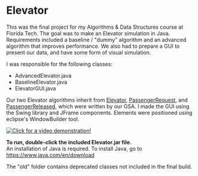 Elevator
============
This was the final project for my Algorithms & Data Structures course at Florida Tech. The goal was to make an Elevator simulation in Java. Requirements included a baseline / "dummy" algorithm and an advanced algorithm that improves performance. We also had to prepare a GUI to present our data, and have some form of visual simulation.  

I was responsible for the following classes:
* AdvancedElevator.java
* BaselineElevator.java
* ElevatorGUI.java

Our two Elevator algorithms inherit from [Elevator](https://github.com/bcanseco/elevator/blob/master/Codebase/Elevator.java), [PassengerRequest](https://github.com/bcanseco/elevator/blob/master/Codebase/PassengerRequest.java), and [PassengerReleased](https://github.com/bcanseco/elevator/blob/master/Codebase/PassengerReleased.java), which were written by our GSA. I made the GUI using the Swing library and JFrame components. Elements were positioned using eclipse's WindowBuilder tool.

[![Click for a video demonstration!](https://borja.io/images/elevator.png)](https://www.youtube.com/watch?v=q6tNyiTSbro)

**To run, double-click the included Elevator.jar file.**  
An installation of Java is required. To install Java, go to https://www.java.com/en/download

The "old" folder contains deprecated classes not included in the final build.
